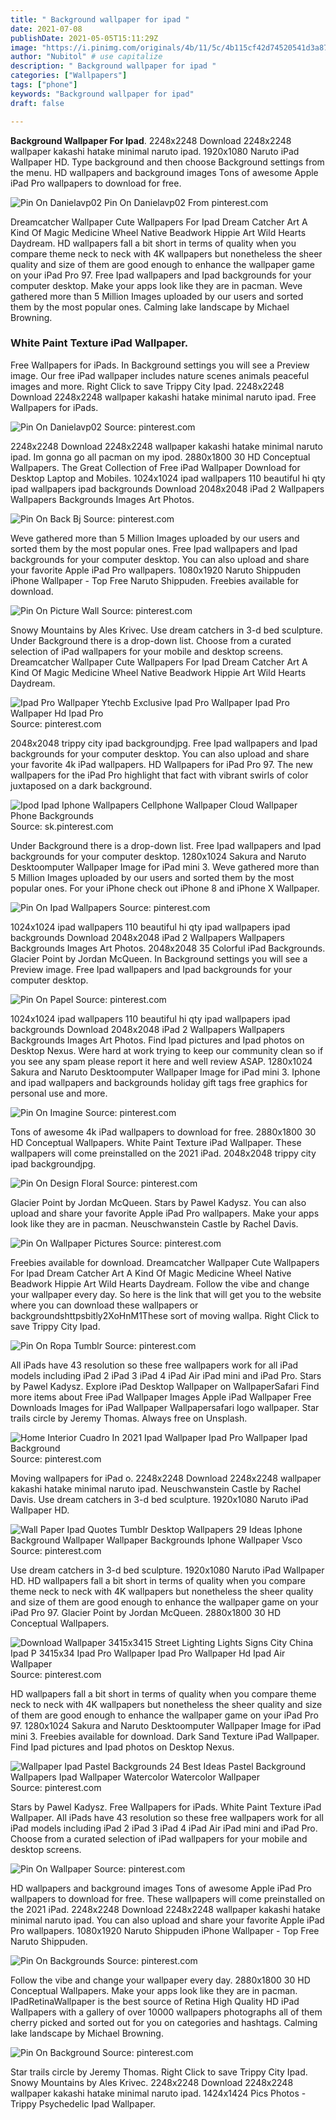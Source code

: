 ```yaml
---
title: " Background wallpaper for ipad "
date: 2021-07-08
publishDate: 2021-05-05T15:11:29Z
image: "https://i.pinimg.com/originals/4b/11/5c/4b115cf42d74520541d3a87dbdc6ff11.jpg"
author: "Nubitol" # use capitalize
description: " Background wallpaper for ipad "
categories: ["Wallpapers"]
tags: ["phone"]
keywords: "Background wallpaper for ipad"
draft: false

---
```



**Background Wallpaper For Ipad**. 2248x2248 Download 2248x2248 wallpaper kakashi hatake minimal naruto ipad. 1920x1080 Naruto iPad Wallpaper HD. Type background and then choose Background settings from the menu. HD wallpapers and background images Tons of awesome Apple iPad Pro wallpapers to download for free.

![Pin On Danielavp02](https://i.pinimg.com/originals/e7/52/83/e75283ecf5e95524109d09ef4042da72.jpg "Pin On Danielavp02")
Pin On Danielavp02 From pinterest.com


Dreamcatcher Wallpaper Cute Wallpapers For Ipad Dream Catcher Art A Kind Of Magic Medicine Wheel Native Beadwork Hippie Art Wild Hearts Daydream. HD wallpapers fall a bit short in terms of quality when you compare theme neck to neck with 4K wallpapers but nonetheless the sheer quality and size of them are good enough to enhance the wallpaper game on your iPad Pro 97. Free Ipad wallpapers and Ipad backgrounds for your computer desktop. Make your apps look like they are in pacman. Weve gathered more than 5 Million Images uploaded by our users and sorted them by the most popular ones. Calming lake landscape by Michael Browning.

### White Paint Texture iPad Wallpaper.

Free Wallpapers for iPads. In Background settings you will see a Preview image. Our free iPad wallpaper includes nature scenes animals peaceful images and more. Right Click to save Trippy City Ipad. 2248x2248 Download 2248x2248 wallpaper kakashi hatake minimal naruto ipad. Free Wallpapers for iPads.


![Pin On Danielavp02](https://i.pinimg.com/originals/e7/52/83/e75283ecf5e95524109d09ef4042da72.jpg "Pin On Danielavp02")
Source: pinterest.com

2248x2248 Download 2248x2248 wallpaper kakashi hatake minimal naruto ipad. Im gonna go all pacman on my ipod. 2880x1800 30 HD Conceptual Wallpapers. The Great Collection of Free iPad Wallpaper Download for Desktop Laptop and Mobiles. 1024x1024 ipad wallpapers 110 beautiful hi qty ipad wallpapers ipad backgrounds Download 2048x2048 iPad 2 Wallpapers Wallpapers Backgrounds Images Art Photos.

![Pin On Back Bj](https://i.pinimg.com/originals/74/f0/38/74f0388c0b51bd77d06f7febc16987ee.jpg "Pin On Back Bj")
Source: pinterest.com

Weve gathered more than 5 Million Images uploaded by our users and sorted them by the most popular ones. Free Ipad wallpapers and Ipad backgrounds for your computer desktop. You can also upload and share your favorite Apple iPad Pro wallpapers. 1080x1920 Naruto Shippuden iPhone Wallpaper - Top Free Naruto Shippuden. Freebies available for download.

![Pin On Picture Wall](https://i.pinimg.com/originals/a8/cf/dc/a8cfdc033a9cb609439988456844f33e.png "Pin On Picture Wall")
Source: pinterest.com

Snowy Mountains by Ales Krivec. Use dream catchers in 3-d bed sculpture. Under Background there is a drop-down list. Choose from a curated selection of iPad wallpapers for your mobile and desktop screens. Dreamcatcher Wallpaper Cute Wallpapers For Ipad Dream Catcher Art A Kind Of Magic Medicine Wheel Native Beadwork Hippie Art Wild Hearts Daydream.

![Ipad Pro Wallpaper Ytechb Exclusive Ipad Pro Wallpaper Ipad Pro Wallpaper Hd Ipad Pro](https://i.pinimg.com/originals/25/89/d5/2589d5379123b722a62168d4def4e373.png "Ipad Pro Wallpaper Ytechb Exclusive Ipad Pro Wallpaper Ipad Pro Wallpaper Hd Ipad Pro")
Source: pinterest.com

2048x2048 trippy city ipad backgroundjpg. Free Ipad wallpapers and Ipad backgrounds for your computer desktop. You can also upload and share your favorite 4k iPad wallpapers. HD Wallpapers for iPad Pro 97. The new wallpapers for the iPad Pro highlight that fact with vibrant swirls of color juxtaposed on a dark background.

![Ipod Ipad Iphone Wallpapers Cellphone Wallpaper Cloud Wallpaper Phone Backgrounds](https://i.pinimg.com/originals/56/0b/a4/560ba4395df71a23db2ffa0e71d31ba1.jpg "Ipod Ipad Iphone Wallpapers Cellphone Wallpaper Cloud Wallpaper Phone Backgrounds")
Source: sk.pinterest.com

Under Background there is a drop-down list. Free Ipad wallpapers and Ipad backgrounds for your computer desktop. 1280x1024 Sakura and Naruto Desktoomputer Wallpaper Image for iPad mini 3. Weve gathered more than 5 Million Images uploaded by our users and sorted them by the most popular ones. For your iPhone check out iPhone 8 and iPhone X Wallpaper.

![Pin On Ipad Wallpapers](https://i.pinimg.com/originals/96/41/bb/9641bb7fff0fe35b5795eb734dfa42ef.jpg "Pin On Ipad Wallpapers")
Source: pinterest.com

1024x1024 ipad wallpapers 110 beautiful hi qty ipad wallpapers ipad backgrounds Download 2048x2048 iPad 2 Wallpapers Wallpapers Backgrounds Images Art Photos. 2048x2048 35 Colorful iPad Backgrounds. Glacier Point by Jordan McQueen. In Background settings you will see a Preview image. Free Ipad wallpapers and Ipad backgrounds for your computer desktop.

![Pin On Papel](https://i.pinimg.com/564x/a4/76/eb/a476ebf081736e6bd5b1e698c5757897.jpg "Pin On Papel")
Source: pinterest.com

1024x1024 ipad wallpapers 110 beautiful hi qty ipad wallpapers ipad backgrounds Download 2048x2048 iPad 2 Wallpapers Wallpapers Backgrounds Images Art Photos. Find Ipad pictures and Ipad photos on Desktop Nexus. Were hard at work trying to keep our community clean so if you see any spam please report it here and well review ASAP. 1280x1024 Sakura and Naruto Desktoomputer Wallpaper Image for iPad mini 3. Iphone and ipad wallpapers and backgrounds holiday gift tags free graphics for personal use and more.

![Pin On Imagine](https://i.pinimg.com/736x/69/b9/74/69b974d4ef43e108fa6ade17a6f548c1.jpg "Pin On Imagine")
Source: pinterest.com

Tons of awesome 4k iPad wallpapers to download for free. 2880x1800 30 HD Conceptual Wallpapers. White Paint Texture iPad Wallpaper. These wallpapers will come preinstalled on the 2021 iPad. 2048x2048 trippy city ipad backgroundjpg.

![Pin On Design Floral](https://i.pinimg.com/originals/6e/00/f6/6e00f63ab69271b66fabcbcf686f08a9.png "Pin On Design Floral")
Source: pinterest.com

Glacier Point by Jordan McQueen. Stars by Pawel Kadysz. You can also upload and share your favorite Apple iPad Pro wallpapers. Make your apps look like they are in pacman. Neuschwanstein Castle by Rachel Davis.

![Pin On Wallpaper Pictures](https://i.pinimg.com/564x/65/85/3f/65853f0b78466f4531997f7bfff455ff.jpg "Pin On Wallpaper Pictures")
Source: pinterest.com

Freebies available for download. Dreamcatcher Wallpaper Cute Wallpapers For Ipad Dream Catcher Art A Kind Of Magic Medicine Wheel Native Beadwork Hippie Art Wild Hearts Daydream. Follow the vibe and change your wallpaper every day. So here is the link that will get you to the website where you can download these wallpapers or backgroundshttpsbitly2XoHnM1These sort of moving wallpa. Right Click to save Trippy City Ipad.

![Pin On Ropa Tumblr](https://i.pinimg.com/originals/3f/f3/97/3ff397d50607db699e9f37949fa5c205.jpg "Pin On Ropa Tumblr")
Source: pinterest.com

All iPads have 43 resolution so these free wallpapers work for all iPad models including iPad 2 iPad 3 iPad 4 iPad Air iPad mini and iPad Pro. Stars by Pawel Kadysz. Explore iPad Desktop Wallpaper on WallpaperSafari Find more items about Free iPad Wallpaper Images Apple iPad Wallpaper Free Downloads Images for iPad Wallpaper Wallpapersafari logo wallpaper. Star trails circle by Jeremy Thomas. Always free on Unsplash.

![Home Interior Cuadro In 2021 Ipad Wallpaper Ipad Pro Wallpaper Ipad Background](https://i.pinimg.com/originals/28/0c/b1/280cb1e6c728bf2c6f3e6d90f59ebb7f.jpg "Home Interior Cuadro In 2021 Ipad Wallpaper Ipad Pro Wallpaper Ipad Background")
Source: pinterest.com

Moving wallpapers for iPad o. 2248x2248 Download 2248x2248 wallpaper kakashi hatake minimal naruto ipad. Neuschwanstein Castle by Rachel Davis. Use dream catchers in 3-d bed sculpture. 1920x1080 Naruto iPad Wallpaper HD.

![Wall Paper Ipad Quotes Tumblr Desktop Wallpapers 29 Ideas Iphone Background Wallpaper Wallpaper Backgrounds Iphone Wallpaper Vsco](https://i.pinimg.com/474x/c8/a6/17/c8a61763596ffbff8a4f63d25d79a6e9.jpg "Wall Paper Ipad Quotes Tumblr Desktop Wallpapers 29 Ideas Iphone Background Wallpaper Wallpaper Backgrounds Iphone Wallpaper Vsco")
Source: pinterest.com

Use dream catchers in 3-d bed sculpture. 1920x1080 Naruto iPad Wallpaper HD. HD wallpapers fall a bit short in terms of quality when you compare theme neck to neck with 4K wallpapers but nonetheless the sheer quality and size of them are good enough to enhance the wallpaper game on your iPad Pro 97. Glacier Point by Jordan McQueen. 2880x1800 30 HD Conceptual Wallpapers.

![Download Wallpaper 3415x3415 Street Lighting Lights Signs City China Ipad P 3415x34 Ipad Pro Wallpaper Ipad Pro Wallpaper Hd Ipad Air Wallpaper](https://i.pinimg.com/originals/3d/16/7b/3d167baf229fac438d05e4a65b5c9a00.jpg "Download Wallpaper 3415x3415 Street Lighting Lights Signs City China Ipad P 3415x34 Ipad Pro Wallpaper Ipad Pro Wallpaper Hd Ipad Air Wallpaper")
Source: pinterest.com

HD wallpapers fall a bit short in terms of quality when you compare theme neck to neck with 4K wallpapers but nonetheless the sheer quality and size of them are good enough to enhance the wallpaper game on your iPad Pro 97. 1280x1024 Sakura and Naruto Desktoomputer Wallpaper Image for iPad mini 3. Freebies available for download. Dark Sand Texture iPad Wallpaper. Find Ipad pictures and Ipad photos on Desktop Nexus.

![Wallpaper Ipad Pastel Backgrounds 24 Best Ideas Pastel Background Wallpapers Ipad Wallpaper Watercolor Watercolor Wallpaper](https://i.pinimg.com/originals/29/1f/97/291f97ad51f6bcc952827e43ec0b85ea.jpg "Wallpaper Ipad Pastel Backgrounds 24 Best Ideas Pastel Background Wallpapers Ipad Wallpaper Watercolor Watercolor Wallpaper")
Source: pinterest.com

Stars by Pawel Kadysz. Free Wallpapers for iPads. White Paint Texture iPad Wallpaper. All iPads have 43 resolution so these free wallpapers work for all iPad models including iPad 2 iPad 3 iPad 4 iPad Air iPad mini and iPad Pro. Choose from a curated selection of iPad wallpapers for your mobile and desktop screens.

![Pin On Wallpaper](https://i.pinimg.com/originals/b4/82/21/b482212580c95884d3d224ef3ce1fe3f.jpg "Pin On Wallpaper")
Source: pinterest.com

HD wallpapers and background images Tons of awesome Apple iPad Pro wallpapers to download for free. These wallpapers will come preinstalled on the 2021 iPad. 2248x2248 Download 2248x2248 wallpaper kakashi hatake minimal naruto ipad. You can also upload and share your favorite Apple iPad Pro wallpapers. 1080x1920 Naruto Shippuden iPhone Wallpaper - Top Free Naruto Shippuden.

![Pin On Backgrounds](https://i.pinimg.com/originals/35/c0/3e/35c03ee9dfb0ddfc3981bce7b3fe3a0d.png "Pin On Backgrounds")
Source: pinterest.com

Follow the vibe and change your wallpaper every day. 2880x1800 30 HD Conceptual Wallpapers. Make your apps look like they are in pacman. IPadRetinaWallpaper is the best source of Retina High Quality HD iPad Wallpapers with a gallery of over 10000 wallpapers photographs all of them cherry picked and sorted out for you on categories and hashtags. Calming lake landscape by Michael Browning.

![Pin On Background](https://i.pinimg.com/originals/4b/11/5c/4b115cf42d74520541d3a87dbdc6ff11.jpg "Pin On Background")
Source: pinterest.com

Star trails circle by Jeremy Thomas. Right Click to save Trippy City Ipad. Snowy Mountains by Ales Krivec. 2248x2248 Download 2248x2248 wallpaper kakashi hatake minimal naruto ipad. 1424x1424 Pics Photos - Trippy Psychedelic Ipad Wallpaper.

